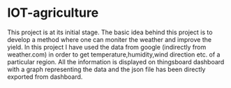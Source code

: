 # IOT-agriculture
This project is at its initial stage.
The basic idea behind this project is to develop a method where one can moniter the weather and improve the yield.
In this project I have used the data from google (indirectly from weather.com) in order to get temperature,humidity,wind direction etc. of a particular region.
All the information is displayed on thingsboard dashboard with a graph representing the data and the json file has been directly exported from dashboard.
